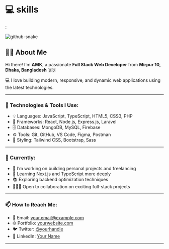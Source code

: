 <img scr="![markus-spiske-6pflEeSzGUo-unsplash](https://github.com/user-attachments/assets/96d7b08a-e538-4bfa-98f8-b2049f1f12f5)
">
# 💻 skills
:

  <source media="(prefers-color-scheme: dark)" srcset="https://raw.githubusercontent.com/tobiasmeyhoefer/tobiasmeyhoefer/output/github-snake-dark.svg" />
  <source media="(prefers-color-scheme: light)" srcset="https://raw.githubusercontent.com/tobiasmeyhoefer/tobiasmeyhoefer/output/github-snake.svg" />
  <img alt="github-snake" src="https://raw.githubusercontent.com/tobiasmeyhoefer/tobiasmeyhoefer/output/github-snake.svg" />
</picture>





## 👨‍💻 About Me

Hi there! I'm **AMK**, a passionate **Full Stack Web Developer** from **Mirpur 10, Dhaka, Bangladesh** 🇧🇩

💻 I love building modern, responsive, and dynamic web applications using the latest technologies.

---

### 🔧 Technologies & Tools I Use:
- 💡 Languages: JavaScript, TypeScript, HTML5, CSS3, PHP
- 🧱 Frameworks: React, Node.js, Express.js, Laravel
- 🗄️ Databases: MongoDB, MySQL, Firebase
- ⚙️ Tools: Git, GitHub, VS Code, Figma, Postman
- 🎨 Styling: Tailwind CSS, Bootstrap, Sass

---

### 🚀 Currently:
- 🔭 I’m working on building personal projects and freelancing
- 🌱 Learning Next.js and TypeScript more deeply
- 📚 Exploring backend optimization techniques
- 🧑‍🤝‍🧑 Open to collaboration on exciting full-stack projects

---

### 📫 How to Reach Me:
- 📧 Email: your.email@example.com
- 🌐 Portfolio: [yourwebsite.com](https://yourwebsite.com)
- 🐦 Twitter: [@yourhandle](https://twitter.com/yourhandle)
- 💼 LinkedIn: [Your Name](https://linkedin.com/in/your-profile)

---


